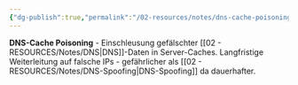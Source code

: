 ```yaml
---
{"dg-publish":true,"permalink":"/02-resources/notes/dns-cache-poisoning/","tags":["sicherheit/angriff","dns/vergiftung"],"noteIcon":"","updated":"2025-08-27T15:03:19.965+02:00"}
---
```



**DNS-Cache Poisoning** - Einschleusung gefälschter [[02 - RESOURCES/Notes/DNS\|DNS]]-Daten in Server-Caches.
Langfristige Weiterleitung auf falsche IPs - gefährlicher als [[02 - RESOURCES/Notes/DNS-Spoofing\|DNS-Spoofing]] da dauerhafter.